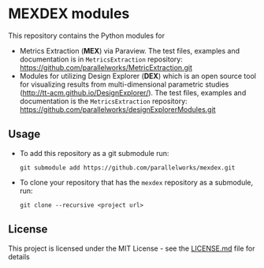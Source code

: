 MEXDEX modules
==============

This repository contains the Python modules for

-   Metrics Extraction (**MEX**) via Paraview. The test files, examples and documentation is in `MetricsExtraction` repository: <https://github.com/parallelworks/MetricExtraction.git>
-   Modules for utilizing Design Explorer (**DEX**) which is an open source tool for visualizing results from multi-dimensional parametric studies (<http://tt-acm.github.io/DesignExplorer/>). The test files, examples and documentation is the `MetricsExtraction` repository: <https://github.com/parallelworks/designExplorerModules.git>

Usage
-----

-   To add this repository as a git submodule run:

    ``` example
    git submodule add https://github.com/parallelworks/mexdex.git  
    ```

-   To clone your repository that has the `mexdex` repository as a submodule, run:

    ``` example
    git clone --recursive <project url>
    ```
## License

This project is licensed under the MIT License - see the [LICENSE.md](LICENSE.md) file for details
